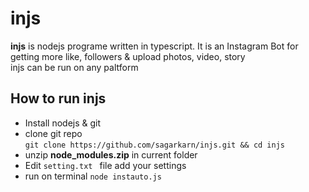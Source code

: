 # injs
<b>injs</b> is nodejs programe written in typescript. It is an Instagram Bot for getting more like, followers & upload photos, video, story<br />
injs can be run on any paltform 
<h2>How to run injs</h2>
<ul>
  <li>Install nodejs & git</li>
  <li>clone git repo
    <br /><code>git clone https://github.com/sagarkarn/injs.git && cd injs</code></li>
  <li>unzip <b>node_modules.zip</b> in current folder</li>
  <li>Edit <code>setting.txt </code> file add your settings</li>
  <li>run on terminal <code>node instauto.js</code></li>
 </ul>
